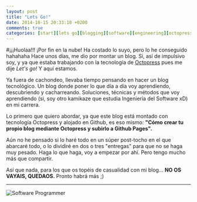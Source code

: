 ```yaml
---
layout: post
title: "Lets Go!"
date: 2014-10-15 20:33:18 +0200
comments: true
categories: [start][lets go][blogging][software][engineering][octopress]
---
```


#¡¡¡Huolaa!!! 
¡Por fin en la nube! Ha costado lo suyo, pero lo he conseguido hahahaha
Hace unos días, me dio por montar un blog. Si, así de impulsivo soy, y ya que estaba trabajando con la tecnología de [Octopress](http://octopress.org/) pues me dije *Let's go!* Y aquí estamos.

Ya fuera de cachondeo, llevaba tiempo pensando en hacer un blog tecnológico. Un blog donde poner lo que día a día voy aprendiendo, descubriendo y cacharreando. Soluciones, técnicas y métodos que voy aprendiendo (si, soy otro kamikaze que estudia Ingeniería del Software xD) en mi carrera.

<!-- More -->

Lo primero que quiero abordar, ya que este blog está montado con tecnología Octopress y alojado en Github, es eso mismo:  **"Cómo crear tu propio blog mediante Octopress y subirlo a Github Pages".**

Aún no he pensado si lo haré todo en un súper post-tocho en el que abarcaré todo, o lo dividiré en dos o tres "entregas" para que no se haga muy pesado.
Haga lo que haga, voy a empezar por ahí. Pero tengo mucho más que compartir.

Así que nada, para los que os topéis de casualidad con mi blog... **NO OS VAYAIS, QUEDAOS.** Pronto habrá más ;)

---
![Software Programmer](http://i60.tinypic.com/21152tg.jpg )